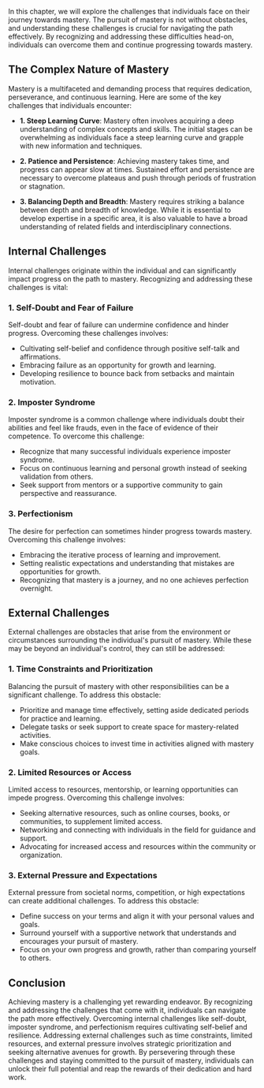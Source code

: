 
In this chapter, we will explore the challenges that individuals face on their journey towards mastery. The pursuit of mastery is not without obstacles, and understanding these challenges is crucial for navigating the path effectively. By recognizing and addressing these difficulties head-on, individuals can overcome them and continue progressing towards mastery.

The Complex Nature of Mastery
-----------------------------

Mastery is a multifaceted and demanding process that requires dedication, perseverance, and continuous learning. Here are some of the key challenges that individuals encounter:

* **1. Steep Learning Curve**: Mastery often involves acquiring a deep understanding of complex concepts and skills. The initial stages can be overwhelming as individuals face a steep learning curve and grapple with new information and techniques.

* **2. Patience and Persistence**: Achieving mastery takes time, and progress can appear slow at times. Sustained effort and persistence are necessary to overcome plateaus and push through periods of frustration or stagnation.

* **3. Balancing Depth and Breadth**: Mastery requires striking a balance between depth and breadth of knowledge. While it is essential to develop expertise in a specific area, it is also valuable to have a broad understanding of related fields and interdisciplinary connections.

Internal Challenges
-------------------

Internal challenges originate within the individual and can significantly impact progress on the path to mastery. Recognizing and addressing these challenges is vital:

### 1. Self-Doubt and Fear of Failure

Self-doubt and fear of failure can undermine confidence and hinder progress. Overcoming these challenges involves:

* Cultivating self-belief and confidence through positive self-talk and affirmations.
* Embracing failure as an opportunity for growth and learning.
* Developing resilience to bounce back from setbacks and maintain motivation.

### 2. Imposter Syndrome

Imposter syndrome is a common challenge where individuals doubt their abilities and feel like frauds, even in the face of evidence of their competence. To overcome this challenge:

* Recognize that many successful individuals experience imposter syndrome.
* Focus on continuous learning and personal growth instead of seeking validation from others.
* Seek support from mentors or a supportive community to gain perspective and reassurance.

### 3. Perfectionism

The desire for perfection can sometimes hinder progress towards mastery. Overcoming this challenge involves:

* Embracing the iterative process of learning and improvement.
* Setting realistic expectations and understanding that mistakes are opportunities for growth.
* Recognizing that mastery is a journey, and no one achieves perfection overnight.

External Challenges
-------------------

External challenges are obstacles that arise from the environment or circumstances surrounding the individual's pursuit of mastery. While these may be beyond an individual's control, they can still be addressed:

### 1. Time Constraints and Prioritization

Balancing the pursuit of mastery with other responsibilities can be a significant challenge. To address this obstacle:

* Prioritize and manage time effectively, setting aside dedicated periods for practice and learning.
* Delegate tasks or seek support to create space for mastery-related activities.
* Make conscious choices to invest time in activities aligned with mastery goals.

### 2. Limited Resources or Access

Limited access to resources, mentorship, or learning opportunities can impede progress. Overcoming this challenge involves:

* Seeking alternative resources, such as online courses, books, or communities, to supplement limited access.
* Networking and connecting with individuals in the field for guidance and support.
* Advocating for increased access and resources within the community or organization.

### 3. External Pressure and Expectations

External pressure from societal norms, competition, or high expectations can create additional challenges. To address this obstacle:

* Define success on your terms and align it with your personal values and goals.
* Surround yourself with a supportive network that understands and encourages your pursuit of mastery.
* Focus on your own progress and growth, rather than comparing yourself to others.

Conclusion
----------

Achieving mastery is a challenging yet rewarding endeavor. By recognizing and addressing the challenges that come with it, individuals can navigate the path more effectively. Overcoming internal challenges like self-doubt, imposter syndrome, and perfectionism requires cultivating self-belief and resilience. Addressing external challenges such as time constraints, limited resources, and external pressure involves strategic prioritization and seeking alternative avenues for growth. By persevering through these challenges and staying committed to the pursuit of mastery, individuals can unlock their full potential and reap the rewards of their dedication and hard work.
